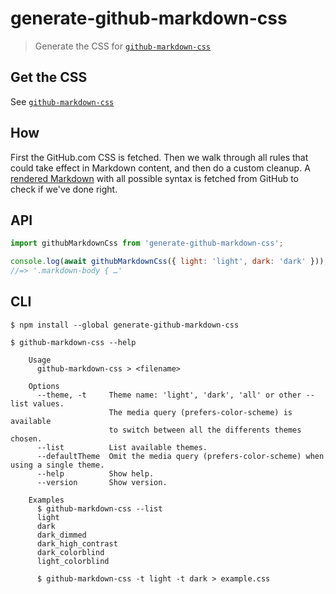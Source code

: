 # generate-github-markdown-css

> Generate the CSS for [`github-markdown-css`](https://github.com/sindresorhus/github-markdown-css)

## Get the CSS

See [`github-markdown-css`](https://github.com/sindresorhus/github-markdown-css)

## How

First the GitHub.com CSS is fetched. Then we walk through all rules that could take effect in Markdown content, and then do a custom cleanup. A [rendered Markdown](fixture.md) with all possible syntax is fetched from GitHub to check if we've done right.

## API

```js
import githubMarkdownCss from 'generate-github-markdown-css';

console.log(await githubMarkdownCss({ light: 'light', dark: 'dark' }));
//=> '.markdown-body { …'
```

## CLI

```
$ npm install --global generate-github-markdown-css
```

```
$ github-markdown-css --help

	Usage
	  github-markdown-css > <filename>

	Options
	  --theme, -t     Theme name: 'light', 'dark', 'all' or other --list values.
	              	  The media query (prefers-color-scheme) is available
	              	  to switch between all the differents themes chosen.
	  --list      	  List available themes.
	  --defaultTheme  Omit the media query (prefers-color-scheme) when using a single theme.
	  --help      	  Show help.
	  --version   	  Show version.

	Examples
	  $ github-markdown-css --list
	  light
	  dark
	  dark_dimmed
	  dark_high_contrast
	  dark_colorblind
	  light_colorblind

	  $ github-markdown-css -t light -t dark > example.css
```
